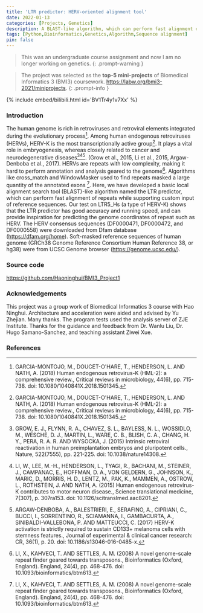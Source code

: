 ```yaml
---
title: 'LTR predictor: HERV-oriented alignment tool'
date: 2022-01-13
categories: [Projects, Genetics]
description: A BLAST-like algorithm, which can perform fast alignment of repeats while supporting custom input of reference sequences.
tags: [Python,Bioinformatics,Genetics,Algorithm,Sequence alignment]
pin: false
---
```


> This was an undergraduate course assignment and now I am no longer working on genetics.
{: .prompt-warning }

> The project was selected as the **top-5 mini-projects** of Biomedical Informatics 3 (BMI3) coursework. <https://labw.org/bmi3-2021/miniprojects>.
{: .prompt-info }


{% include embed/bilibili.html id='BV1Tr4y1v7Xx' %}

### Introduction
The human genome is rich in retroviruses and retroviral elements integrated during the evolutionary process[^f1]. Among human endogenous retroviruses (HERVs), HERV-K is the most transcriptionally active group[^f1]. It plays a vital role in embryogenesis, whereas closely related to cancer and neurodegenerative diseases[^f2][^f3][^f4].  (Grow et al., 2015, Li et al., 2015, Argaw-Denboba et al., 2017). HERVs are repeats with low complexity, making it hard to perform annotation and analysis geared to the genome[^f5]. Algorithms like cross_match and WindowMasker used to find repeats masked a large quantity of the annotated exons [^f5]. Here, we have developed a basic local alignment search tool (BLAST)-like algorithm named the LTR predictor, which can perform fast alignment of repeats while supporting custom input of reference sequences. Our test on LTR5_Hs (a type of HERV-K) shows that the LTR predictor has good accuracy and running speed, and can provide inspiration for predicting the genome coordinates of repeat such as HERV.
The HERV consensus sequences (DF0000471, DF0000472, and DF0000558) were downloaded from Dfam database (<https://dfam.org/home>). Soft-masked reference sequences of human genome (GRCh38 Genome Reference Consortium Human Reference 38, or hg38) were from UCSC Genome browser (<https://genome.ucsc.edu/>).

### Source code
<https://github.com/Haoninghui/BMI3_Project1>

### Acknowledgements
This project was a group work of Biomedical Informatics 3 course with Hao Ninghui. Architecture and acceleration were aided and advised by Yu Zhejian. Many thanks.
The program tests used the analysis server of ZJE Institute. Thanks for the guidance and feedback from Dr. Wanlu Liu, Dr. Hugo Samano-Sanchez, and teaching assistant Ziwei Xue.


### References
[^f1]: GARCIA-MONTOJO, M., DOUCET-O'HARE, T., HENDERSON, L. AND NATH, A. (2018) Human endogenous retrovirus-K (HML-2): a comprehensive review., Critical reviews in microbiology, 44(6), pp. 715-738. doi: 10.1080/1040841X.2018.1501345.
[^f2]: GROW, E. J., FLYNN, R. A., CHAVEZ, S. L., BAYLESS, N. L., WOSSIDLO, M., WESCHE, D. J., MARTIN, L., WARE, C. B., BLISH, C. A., CHANG, H. Y., PERA, R. A. R. AND WYSOCKA, J. (2015) Intrinsic retroviral reactivation in human preimplantation embryos and pluripotent cells., Nature, 522(7555), pp. 221-225. doi: 10.1038/nature14308.
[^f3]: LI, W., LEE, M.-H., HENDERSON, L., TYAGI, R., BACHANI, M., STEINER, J., CAMPANAC, E., HOFFMAN, D. A., VON GELDERN, G., JOHNSON, K., MARIC, D., MORRIS, H. D., LENTZ, M., PAK, K., MAMMEN, A., OSTROW, L., ROTHSTEIN, J. AND NATH, A. (2015) Human endogenous retrovirus-K contributes to motor neuron disease., Science translational medicine, 7(307), p. 307ra153. doi: 10.1126/scitranslmed.aac8201.
[^f4]: ARGAW-DENBOBA, A., BALESTRIERI, E., SERAFINO, A., CIPRIANI, C., BUCCI, I., SORRENTINO, R., SCIAMANNA, I., GAMBACURTA, A., SINIBALDI-VALLEBONA, P. AND MATTEUCCI, C. (2017) HERV-K activation is strictly required to sustain CD133+ melanoma cells with  stemness features., Journal of experimental & clinical cancer research: CR, 36(1), p. 20. doi: 10.1186/s13046-016-0485-x.
[^f5]: LI, X., KAHVECI, T. AND SETTLES, A. M. (2008) A novel genome-scale repeat finder geared towards transposons., Bioinformatics (Oxford, England). England, 24(4), pp. 468-476. doi: 10.1093/bioinformatics/btm613.
